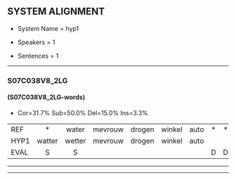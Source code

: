 
## SYSTEM ALIGNMENT

- System Name = hyp1

- Speakers = 1

- Sentences = 1

---

### S07C038V8_2LG

#### (S07C038V8_2LG-words)

- Cor=31.7%	Sub=50.0%	Del=15.0%	Ins=3.3%

|  |  |  |  |  |  |  |  |  |  |  |  |  |  |  |  |  |  |  |  |  |  |  |  |  |  |  |  |  |  |  |  |  |  |  |  |  |  |  |  |  |  |  |  |  |  |  |  |  |  |  |  |  |  |  |  |  |  |  |  |  |
|:--- |:---:|:---:|:---:|:---:|:---:|:---:|:---:|:---:|:---:|:---:|:---:|:---:|:---:|:---:|:---:|:---:|:---:|:---:|:---:|:---:|:---:|:---:|:---:|:---:|:---:|:---:|:---:|:---:|:---:|:---:|:---:|:---:|:---:|:---:|:---:|:---:|:---:|:---:|:---:|:---:|:---:|:---:|:---:|:---:|:---:|:---:|:---:|:---:|:---:|:---:|:---:|:---:|:---:|:---:|:---:|:---:|:---:|:---:|:---:|:---:|
| REF | * | water | mevrouw | drogen | winkel | auto | * | * | schouders | verhaal | koning | moeilijk | speelplaats |  | drinken | hoofdpijn | regen | vliegtuig | stoppen | opnieuw | gooien | * | sneeuwen | moeder | * | * | * | liedje | potlood | fietsbel | vinger | * | * | dichtbij | meisje |  | * | * | muziek | waarom | * | scheuren | * | lawaai | zwemmen | vuurwerk | appel | cola | kussen | eerste | * | * | * | kleuren | voetbal | * | * | * | * | vlinder |
| HYP1 | watter | wetter | mevrouw | drogen | winkel | auto |  |  | schouders | verhaal | koning | moeilijk | speelplaats | derin | ken | hoofpijn | regen | vleegduig | stopen | opnieuw | groeien | nee | ne | en | moder | lida | lija | borlout | fits | bel | vinger |  | doch | dichtbij | meisje | chauffeur | chauffeur | wi | zie | ik? | waarom? | s | scheren | laway | jumen | vuurwerk | appel | kola | kussen | eerste |  |  | kervoes | leren | voetbal |  |  |  |  | minder |
| EVAL | S | S |  |  |  |  | D | D |  |  |  |  |  | I | S | S |  | S | S |  | S | S | S | S | S | S | S | S | S | S |  | D | S |  |  | I | S | S | S | S | S | S | S | S | S |  |  | S |  |  | D | D | S | S |  | D | D | D | D | S |
---

---
